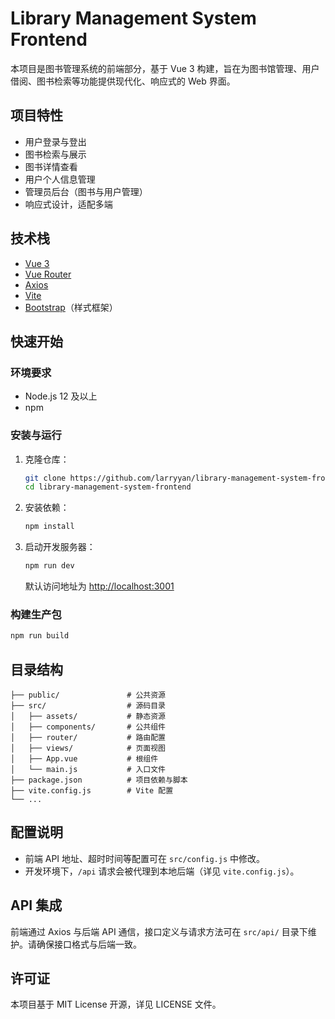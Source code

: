 # Library Management System Frontend

本项目是图书管理系统的前端部分，基于 Vue 3 构建，旨在为图书馆管理、用户借阅、图书检索等功能提供现代化、响应式的 Web 界面。

## 项目特性

- 用户登录与登出
- 图书检索与展示
- 图书详情查看
- 用户个人信息管理
- 管理员后台（图书与用户管理）
- 响应式设计，适配多端

## 技术栈

- [Vue 3](https://vuejs.org/)
- [Vue Router](https://router.vuejs.org/)
- [Axios](https://axios-http.com/)
- [Vite](https://vitejs.dev/)
- [Bootstrap](https://getbootstrap.com/)（样式框架）

## 快速开始

### 环境要求

- Node.js 12 及以上
- npm

### 安装与运行

1. 克隆仓库：

   ```bash
   git clone https://github.com/larryyan/library-management-system-frontend.git
   cd library-management-system-frontend
   ```

2. 安装依赖：

   ```bash
   npm install
   ```

3. 启动开发服务器：

   ```bash
   npm run dev
   ```

   默认访问地址为 [http://localhost:3001](http://localhost:3001/library/)

### 构建生产包

```bash
npm run build
```

## 目录结构

```
├── public/               # 公共资源
├── src/                  # 源码目录
│   ├── assets/           # 静态资源
│   ├── components/       # 公共组件
│   ├── router/           # 路由配置
│   ├── views/            # 页面视图
│   ├── App.vue           # 根组件
│   └── main.js           # 入口文件
├── package.json          # 项目依赖与脚本
├── vite.config.js        # Vite 配置
└── ...
```

## 配置说明

- 前端 API 地址、超时时间等配置可在 `src/config.js` 中修改。
- 开发环境下，`/api` 请求会被代理到本地后端（详见 `vite.config.js`）。

## API 集成

前端通过 Axios 与后端 API 通信，接口定义与请求方法可在 `src/api/` 目录下维护。请确保接口格式与后端一致。

## 许可证

本项目基于 MIT License 开源，详见 LICENSE 文件。
